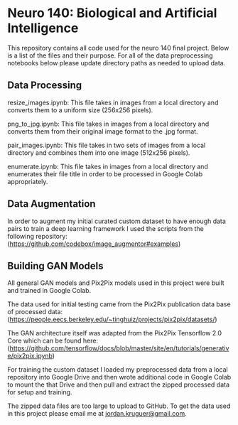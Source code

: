 # Neuro 140: Biological and Artificial Intelligence 

This repository contains all code used for the neuro 140 final project. Below is a list of the files and their purpose. For all of the data preprocessing notebooks below please update directory paths as needed to upload data. 

## Data Processing 

resize_images.ipynb: This file takes in images from a local directory and converts them to a uniform size (256x256 pixels). 

png_to_jpg.ipynb: This file takes in images from a local directory and converts them from their original image format to the .jpg format. 

pair_images.ipynb: This file takes in two sets of images from a local directory and combines them into one image (512x256 pixels). 

enumerate.ipynb: This file takes in images from a local directory and enumerates their file title in order to be processed in Google Colab appropriately.

## Data Augmentation

In order to augment my initial curated custom dataset to have enough data pairs to train a deep learning framework I used the scripts from the following repository: (https://github.com/codebox/image_augmentor#examples)

## Building GAN Models

All general GAN models and Pix2Pix models used in this project were built and trained in Google Colab. 

The data used for initial testing came from the Pix2Pix publication data base of processed data: (https://people.eecs.berkeley.edu/~tinghuiz/projects/pix2pix/datasets/)

The GAN architecture itself was adapted from the Pix2Pix Tensorflow 2.0 Core which can be found here:
(https://github.com/tensorflow/docs/blob/master/site/en/tutorials/generative/pix2pix.ipynb)

For training the custom dataset I loaded my preprocessed data from a local repository into Google Drive and then wrote additional code in Google Colab to mount the that Drive and then pull and extract the zipped processed data for setup and training.

The zipped data files are too large to upload to GitHub. To get the data used in this project please email me at jordan.kruguer@gmail.com.





